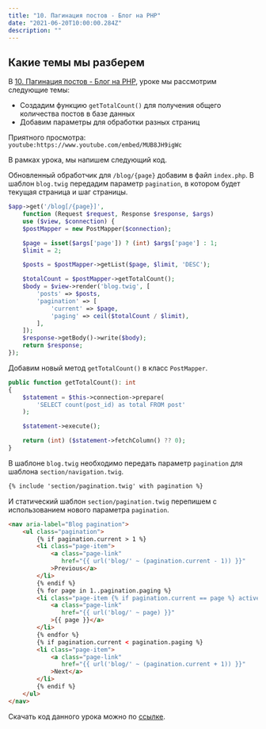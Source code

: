 ```yaml
---
title: "10. Пагинация постов - Блог на PHP"
date: "2021-06-20T10:00:00.284Z"
description: ""
---
```


## Какие темы мы разберем
В [10. Пагинация постов - Блог на PHP](https://www.youtube.com/watch?v=MUB8JH9igWc), уроке мы рассмотрим следующие темы:
* Создадим функцию `getTotalCount()` для получения общего количества постов в базе данных
* Добавим параметры для обработки разных страниц


Приятного просмотра:
`youtube:https://www.youtube.com/embed/MUB8JH9igWc`

В рамках урока, мы напишем следующий код.

Обновленный обработчик для `/blog/{page}` добавим в файл `index.php`. В шаблон `blog.twig` передадим параметр `pagination`, 
в котором будет текущая страница и шаг страницы.

```php
$app->get('/blog[/{page}]', 
    function (Request $request, Response $response, $args) 
    use ($view, $connection) {
    $postMapper = new PostMapper($connection);

    $page = isset($args['page']) ? (int) $args['page'] : 1;
    $limit = 2;

    $posts = $postMapper->getList($page, $limit, 'DESC');

    $totalCount = $postMapper->getTotalCount();
    $body = $view->render('blog.twig', [
        'posts' => $posts,
        'pagination' => [
            'current' => $page,
            'paging' => ceil($totalCount / $limit),
        ],
    ]);
    $response->getBody()->write($body);
    return $response;
});
```

Добавим новый метод `getTotalCount()` в класс `PostMapper`.
```php
public function getTotalCount(): int
{
    $statement = $this->connection->prepare(
        'SELECT count(post_id) as total FROM post'
    );

    $statement->execute();

    return (int) ($statement->fetchColumn() ?? 0);
}
```

В шаблоне `blog.twig` необходимо передать параметр `pagination` для шаблона `section/navigation.twig`.

```html
{% include 'section/pagination.twig' with pagination %}
```

И статический шаблон `section/pagination.twig` перепишем с использованием нового параметра `pagination`.

```html
<nav aria-label="Blog pagination">
    <ul class="pagination">
        {% if pagination.current > 1 %}
        <li class="page-item">
            <a class="page-link" 
               href="{{ url('blog/' ~ (pagination.current - 1)) }}"
            >Previous</a>
        </li>
        {% endif %}
        {% for page in 1..pagination.paging %}
        <li class="page-item {% if pagination.current == page %} active {% endif %}">
            <a class="page-link" 
               href="{{ url('blog/' ~ page) }}"
            >{{ page }}</a>
        </li>
        {% endfor %}
        {% if pagination.current < pagination.paging %}
        <li class="page-item">
            <a class="page-link" 
               href="{{ url('blog/' ~ (pagination.current + 1)) }}"
            >Next</a>
        </li>
        {% endif %}
    </ul>
</nav>
```

Скачать код данного урока можно по [ссылке](https://github.com/mcspronko/php-blog-lessons/tree/master/lesson-10).
